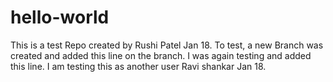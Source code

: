 # hello-world
This is a test Repo created by Rushi Patel Jan 18.
To test, a new Branch was created and added this line on the branch.
I was again testing and added this line.
I am testing this as another user Ravi shankar Jan 18.
